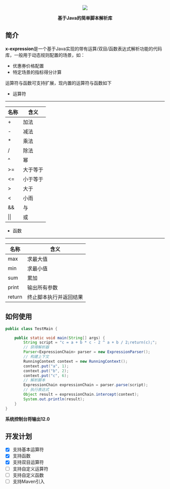<p align="center"><img src="https://resources.chenjianhui.site/logo.png"/></p>
<p align="center"><strong>基于Java的简单脚本解析库</strong></p>

## 简介

**x-expression**是一个基于Java实现的带有运算/双目/函数表达式解析功能的代码库，一般用于动态规则配置的场景，如：

- 优惠券价格配置
- 特定场景的指标得分计算

运算符与函数可支持扩展，现内置的运算符与函数如下

- 运算符
----
名称 | 含义
---- | ----
+|加法
-|减法
*|乘法
/|除法
^|幂
&gt;=|大于等于
&lt;=|小于等于
&gt;|大于
&lt;|小雨
&amp;&amp;|与
&#124;&#124;|或


- 函数
----
名称 | 含义
---- | ----
max|求最大值
min|求最小值
sum|累加
print|输出所有参数
return|终止脚本执行并返回结果

## 如何使用

```java
public class TestMain {

    public static void main(String[] args) {
        String script = "c = a + b * c - 2 ^ a + b / 2;return(c);";
        // 获得解析器
        Parser<ExpressionChain> parser = new ExpressionParser();
        // 构建上下文
        RunningContext context = new RunningContext();
        context.put("a", 1);
        context.put("b", 2);
        context.put("c", 6);
        // 解析脚本
        ExpressionChain expressionChain = parser.parse(script);
        // 执行表达式
        Object result = expressionChain.intercept(context);
        System.out.println(result);
    }
}
```
**系统控制台将输出12.0**

## 开发计划

- [x] 支持基本运算符
- [x] 支持函数
- [x] 支持双目运算符
- [ ] 支持自定义运算符
- [ ] 支持自定义函数
- [ ] 支持Maven引入
